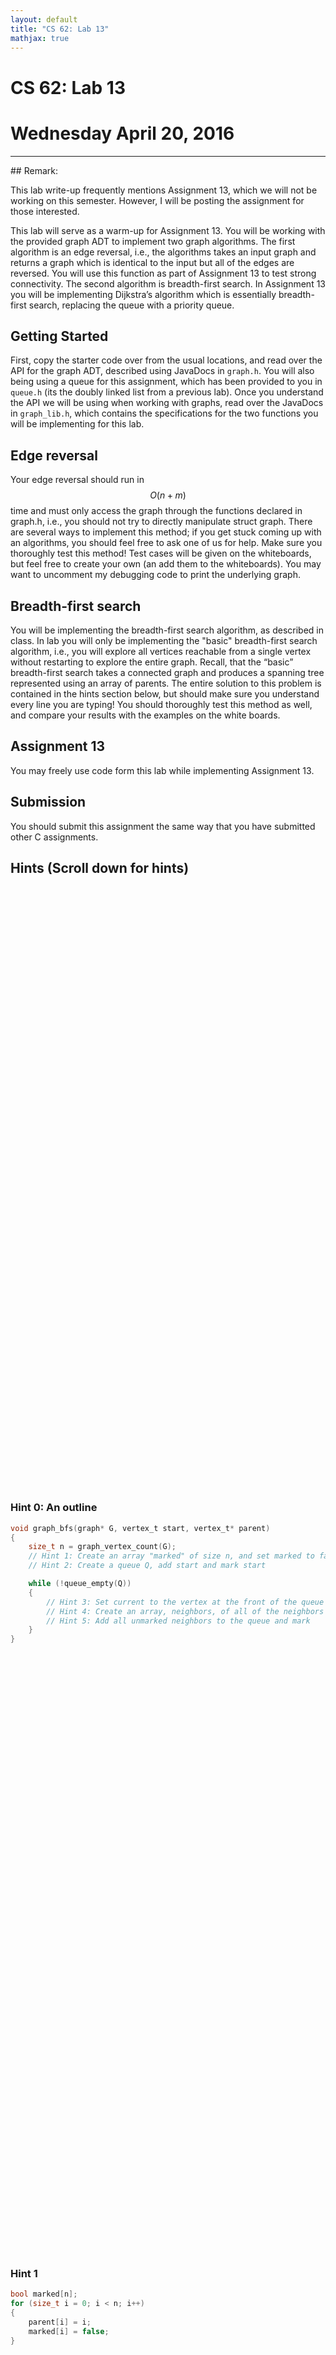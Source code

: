 ```yaml
---
layout: default
title: "CS 62: Lab 13"
mathjax: true
---
```


# CS 62: Lab 13

# Wednesday April 20, 2016

---

<div class="warning" markdown="1">
## Remark:

This lab write-up frequently mentions Assignment 13, which we will not be working on this semester. However, I will be posting the assignment for those interested.
</div>

This lab will serve as a warm-up for Assignment 13. You will be working with the provided graph ADT to implement two graph algorithms. The first algorithm is an edge reversal, i.e., the algorithms takes an input graph and returns a graph which is identical to the input but all of the edges are reversed. You will use this function as part of Assignment 13 to test strong connectivity. The second algorithm is breadth-first search. In Assignment 13 you will be implementing Dijkstra’s algorithm which is essentially breadth-first search, replacing the queue with a priority queue.

## Getting Started

First, copy the starter code over from the usual locations, and read over the API for the graph ADT, described using JavaDocs in `graph.h`. You will also being using a queue for this assignment, which has been provided to you in `queue.h` (its the doubly linked list from a previous lab). Once you understand the API we will be using when working with graphs, read over the JavaDocs in `graph_lib.h`, which contains the specifications for the two functions you will be implementing for this lab.

## Edge reversal

Your edge reversal should run in $$O(n + m)$$ time and must only access the graph through the functions declared in graph.h, i.e., you should not try to directly manipulate struct graph. There are several ways to implement this method; if you get stuck coming up with an algorithms, you should feel free to ask one of us for help. Make sure you thoroughly test this method! Test cases will be given on the whiteboards, but feel free to create your own (an add them to the whiteboards). You may want to uncomment my debugging code to print the underlying graph.

## Breadth-first search

You will be implementing the breadth-first search algorithm, as described in class. In lab you will only be implementing the "basic" breadth-first search algorithm, i.e., you will explore all vertices reachable from a single vertex without restarting to explore the entire graph. Recall, that the “basic” breadth-first search takes a connected graph and produces a spanning tree represented using an array of parents. The entire solution to this problem is contained in the hints section below, but should make sure you understand every line you are typing! You should thoroughly test this method as well, and compare your results with the examples on the white boards.

## Assignment 13

You may freely use code form this lab while implementing Assignment 13.

## Submission

You should submit this assignment the same way that you have submitted other C assignments.

## Hints (Scroll down for hints)

<div style="height: 10in;"></div>

### Hint 0: An outline

```c
void graph_bfs(graph* G, vertex_t start, vertex_t* parent)
{
    size_t n = graph_vertex_count(G);
    // Hint 1: Create an array "marked" of size n, and set marked to false for all
    // Hint 2: Create a queue Q, add start and mark start

    while (!queue_empty(Q))
    {
        // Hint 3: Set current to the vertex at the front of the queue and remove
        // Hint 4: Create an array, neighbors, of all of the neighbors of current
        // Hint 5: Add all unmarked neighbors to the queue and mark
    }
}
```

<div style="height: 10in;"></div>

### Hint 1

```c
bool marked[n];
for (size_t i = 0; i < n; i++)
{
    parent[i] = i;
    marked[i] = false;
}
```

<div style="height: 10in;"></div>

### Hint 2

```c
marked[start] = true;
queue* Q = queue_create();
queue_add_last(Q, start);
```

<div style="height: 10in;"></div>

### Hint 3

```c
vertex_t current;
queue_get_first(Q, &current);
queue_remove_first(Q);
```

<div style="height: 10in;"></div>

### Hint 4

```c
size_t current_deg;
graph_degree(G, current, &current_deg);
vertex_t neighbors[n];
graph_neighbors(G, current, neighbors);
```

<div style="height: 10in;"></div>

### Hint 5

```c
for (size_t i = 0; i < current_deg; i++)
{
    if (!marked[neighbors[i]])
    {
        marked[neighbors[i]] = true;
        parent[neighbors[i]] = current;
        queue_add_last(Q, neighbors[i]);
    }
}
```
